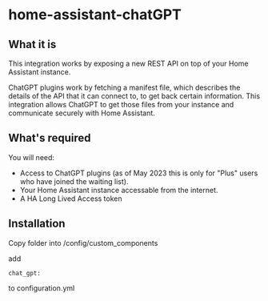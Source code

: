 # home-assistant-chatGPT


## What it is
This integration works by exposing a new REST API on top of your Home Assistant instance.

ChatGPT plugins work by fetching a manifest file, which describes the details of the API that it can connect to, to get back certain information. This integration allows ChatGPT to get those files from your instance and communicate securely with Home Assistant.

## What's required
You will need: 
- Access to ChatGPT plugins (as of May 2023 this is only for "Plus" users who have joined the waiting list).
- Your Home Assistant instance accessable from the internet.
- A HA Long Lived Access token


## Installation

Copy folder into /config/custom_components

add 

```chat_gpt:``` 

to configuration.yml

